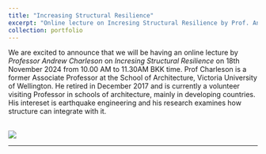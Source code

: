 ```yaml
---
title: "Increasing Structural Resilience"
excerpt: "Online lecture on Incresing Structural Resilience by Prof. Andrew Charleson"
collection: portfolio
---
```


We are excited to announce that we will be having an online lecture by <em>Professor Andrew Charleson</em> on <em>Incresing Structural Resilience</em> on 18th November 2024 from 10.00 AM to 11.30AM BKK time. Prof Charleson is a former Associate Professor at the School of Architecture, Victoria University of Wellington. He retired in December 2017 and is currently a volunteer visiting Professor in schools of architecture, mainly in developing countries. His intereset is earthquake engineering and his research examines how structure can integrate with it.<br /><br />

<img src="{{ site.baseurl }}/images/Professor_Andrew_Charleson.png">

---
